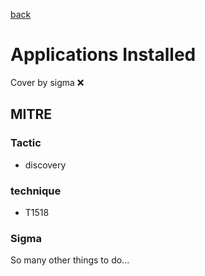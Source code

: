 [back](../index.md)
# Applications Installed
Cover by sigma :x: 

## MITRE
### Tactic
  - discovery

### technique
  - T1518

### Sigma

 So many other things to do...